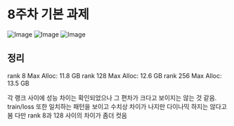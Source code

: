 # 8주차 기본 과제

![Image](https://github.com/user-attachments/assets/d6fbc3ef-2117-4cab-8405-a24d2277231f)
![Image](https://github.com/user-attachments/assets/de8e841a-05bb-4661-bf14-323873f32b9c)
![Image](https://github.com/user-attachments/assets/d455ee37-af83-4848-aa24-0719f1df3035)

## 정리
rank 8 Max Alloc: 11.8 GB
rank 128 Max Alloc: 12.6 GB
rank 256 Max Alloc: 13.5 GB

각 랭크 사이에 성능 차이는 확인되었으나 그 편차가 크다고 보이지는 않는 것 같음.
train/loss 또한 일치하는 패턴을 보이고 수치상 차이가 나지만 다이나믹 하지는 않다고 봄
다만 rank 8과 128 사이의 차이가 좀더 컷음

